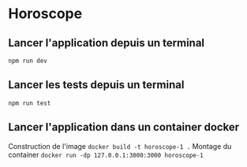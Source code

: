 # Horoscope
## Lancer l'application depuis un terminal
`npm run dev`

## Lancer les tests depuis un terminal
`npm run test`

## Lancer l'application dans un container docker
Construction de l'image
`docker build -t horoscope-1 .`
Montage du container
`docker run -dp 127.0.0.1:3000:3000 horoscope-1`

